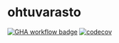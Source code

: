 # ohtuvarasto

[![GHA workflow badge](https://github.com/ihakkin/ohtuvarasto/workflows/CI/badge.svg)](https://github.com/ihakkin/ohtuvarasto/actions) [![codecov](https://codecov.io/github/ihakkin/ohtuvarasto/graph/badge.svg?token=VOCR4US0YK)](https://codecov.io/github/ihakkin/ohtuvarasto)
